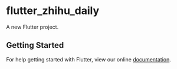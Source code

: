 # flutter_zhihu_daily

A new Flutter project.

## Getting Started

For help getting started with Flutter, view our online
[documentation](https://flutter.io/).
